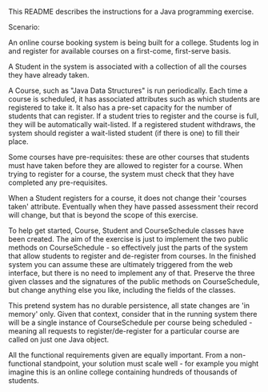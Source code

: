 
This README describes the instructions for a Java programming exercise. 

Scenario:

An online course booking system is being built for a college. Students log in and
register for available courses on a first-come, first-serve basis.

A Student in the system is associated with a collection of all the courses they have 
already taken. 

A Course, such as "Java Data Structures" is run periodically. Each
time a course is scheduled, it has associated attributes such as which students are registered to take it. It also has a pre-set capacity for the number of students that can 
register. If a student tries to register and the course is full, they will be automatically wait-listed. If a registered student withdraws, the system
should register a wait-listed student (if there is one) to fill their place.

Some courses have pre-requisites: these are other courses that students must have taken before
they are allowed to register for a course. When trying to register for a course, the system must check that
they have completed any pre-requisites. 

When a Student registers for a course, it does not change their 'courses taken' attribute. Eventually when they have passed assessment their record will change, but that is beyond the scope of this exercise.

To help get started, Course, Student and CourseSchedule classes have been created. The aim of the exercise is just to implement the two
public methods on CourseSchedule - so effectively just the parts of the system that allow students to register and de-register from courses. In the finished system you can assume these are ultimately triggered from the web interface, but there is no need to implement any of that. Preserve the three given classes and the signatures of the public methods
on CourseSchedule, but change anything else you like, including the fields of the classes. 

This pretend system has no durable persistence, all state changes are
'in memory' only. Given that context, consider that in the running system there
will be a single instance of CourseSchedule per course being
scheduled - meaning all requests to register/de-register for a
particular course are called on just one Java object.

All the functional requirements given are equally important. From a non-functional standpoint, your solution
must scale well - for example you might imagine this is an online college containing hundreds of thousands of students. 


